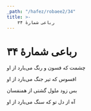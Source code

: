 ```yaml
---
_path: "/hafez/robaee2/34"
title: >-
    رباعی شمارهٔ ۳۴
---
```

# رباعی شمارهٔ ۳۴

<div class="b" id="bn1"><div class="m1"><p>چشمت که فسون و رنگ می‌بارد از او</p></div>
<div class="m2"><p>افسوس که تیر جنگ می‌بارد از او</p></div></div>
<div class="b" id="bn2"><div class="m1"><p>بس زود ملول گشتی از همنفسان</p></div>
<div class="m2"><p>آه از دل تو که سنگ می‌بارد از او</p></div></div>
